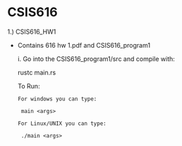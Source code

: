 # CSIS616

1.) CSIS616_HW1
 - Contains 616 hw 1.pdf and CSIS616_program1
 
   i. Go into the CSIS616_program1/src and compile with:
   
      rustc main.rs
      
      
      To Run:
      
       For windows you can type:
       
        main <args>
        
       For Linux/UNIX you can type:
       
        ./main <args>
